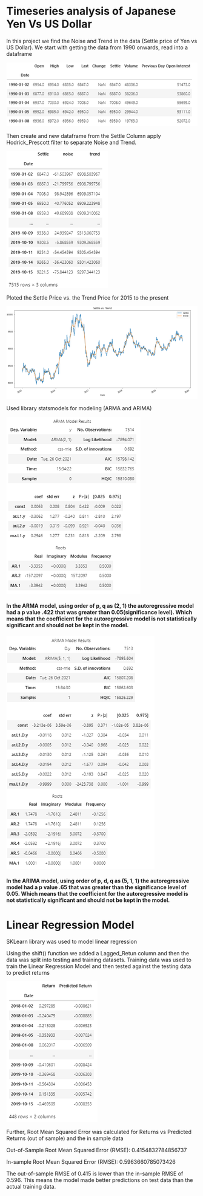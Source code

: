 # Timeseries analysis of Japanese Yen Vs US Dollar

In this project we find the Noise and Trend in the data (Settle price of Yen vs US Dollar). We start with getting the data from 1990 onwards, read into a dataframe

![Initial Dataset](Images/Data_From_1990.png)

Then create and new dataframe from the Settle Column apply Hodrick_Prescott filter to separate Noise and Trend.

![Settle, Noise, Trend](Images/noise_and_trend.png)

Ploted the Settle Price vs. the Trend Price for 2015 to the present

![Settle, Trend Plot](Images/Settle_Vs_Trend_Plot.png)

Used library statsmodels for modeling (ARMA and ARIMA)

![Settle, Trend Plot](Images/ARMA_Model_Summary.png)

#### In the ARMA model, using order of p, q as (2, 1) the autoregressive model had a p value .422 that was greater than 0.05(significance level). Which means that the coefficient for the autoregressive model is not statistically significant and should not be kept in the model.

![Settle, Trend Plot](Images/ARIMA_Model_Summary.png)

#### In the ARIMA model, using order of p, d, q as (5, 1, 1) the autoregressive model had a p value .65 that was greater than the significance level of 0.05. Which means that the coefficient for the autoregressive model is not statistically significant and should not be kept in the model.

# Linear Regression Model

SKLearn library was used to model linear regression

Using the shift() function we added a Lagged_Retun column and then the data was split into testing and training datasets. Training data was used to train the Linear Regression Model and then tested against the testing data to predict returns

![Returns_Predicted_Returns](Images/Returns_Predicted_Returns.png)

Further, Root Mean Squared Error was calculated for Returns vs Predicted Returns (out of sample) and the in sample data 

Out-of-Sample Root Mean Squared Error (RMSE): 0.4154832784856737

In-sample Root Mean Squared Error (RMSE): 0.5963660785073426

The out-of-sample RMSE of 0.415 is lower than the in-sample RMSE of 0.596. This means the model made better predictions on test data than the actual training data.




